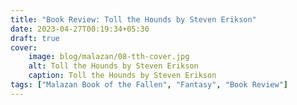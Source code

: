 ```yaml
---
title: "Book Review: Toll the Hounds by Steven Erikson"
date: 2023-04-27T00:19:34+05:30
draft: true
cover: 
    image: blog/malazan/08-tth-cover.jpg
    alt: Toll the Hounds by Steven Erikson
    caption: Toll the Hounds by Steven Erikson
tags: ["Malazan Book of the Fallen", "Fantasy", "Book Review"]
---
```

